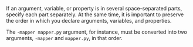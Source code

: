 If an argument, variable, or property is in several space-separated parts, specify each part separately. At the same time, it is important to preserve the order in which you declare arguments, variables, and properties.

The `-mapper mapper.py` argument, for instance, must be converted into two arguments, `-mapper` and `mapper.py`, in that order.
